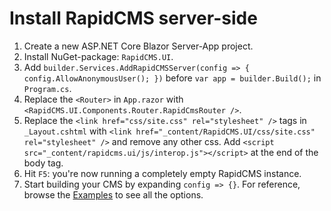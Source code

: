 # Install RapidCMS server-side

1. Create a new ASP.NET Core Blazor Server-App project.
2. Install NuGet-package: `RapidCMS.UI`.
3. Add `builder.Services.AddRapidCMSServer(config => { config.AllowAnonymousUser(); })` before `var app = builder.Build();` in `Program.cs`.
4. Replace the `<Router>` in `App.razor` with `<RapidCMS.UI.Components.Router.RapidCmsRouter />`.
5. Replace the `<link href="css/site.css" rel="stylesheet" />` tags in `_Layout.cshtml` with `<link href="_content/RapidCMS.UI/css/site.css" rel="stylesheet" />` and remove any other css. Add `<script src="_content/rapidcms.ui/js/interop.js"></script>` at the end of the body tag.
6. Hit `F5`: you're now running a completely empty RapidCMS instance. 
7. Start building your CMS by expanding `config => {}`. For reference, browse the [Examples](https://github.com/ThomasBleijendaal/RapidCMS/tree/master/examples) to see all the options.
